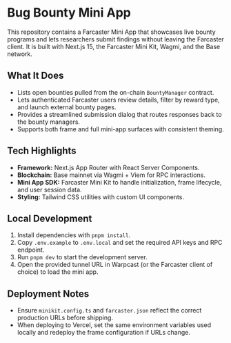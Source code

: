 # Bug Bounty Mini App

This repository contains a Farcaster Mini App that showcases live bounty programs and lets researchers submit findings without leaving the Farcaster client. It is built with Next.js 15, the Farcaster Mini Kit, Wagmi, and the Base network.

## What It Does
- Lists open bounties pulled from the on-chain `BountyManager` contract.
- Lets authenticated Farcaster users review details, filter by reward type, and launch external bounty pages.
- Provides a streamlined submission dialog that routes responses back to the bounty managers.
- Supports both frame and full mini-app surfaces with consistent theming.

## Tech Highlights
- **Framework:** Next.js App Router with React Server Components.
- **Blockchain:** Base mainnet via Wagmi + Viem for RPC interactions.
- **Mini App SDK:** Farcaster Mini Kit to handle initialization, frame lifecycle, and user session data.
- **Styling:** Tailwind CSS utilities with custom UI components.

## Local Development
1. Install dependencies with `pnpm install`.
2. Copy `.env.example` to `.env.local` and set the required API keys and RPC endpoint.
3. Run `pnpm dev` to start the development server.
4. Open the provided tunnel URL in Warpcast (or the Farcaster client of choice) to load the mini app.

## Deployment Notes
- Ensure `minikit.config.ts` and `farcaster.json` reflect the correct production URLs before shipping.
- When deploying to Vercel, set the same environment variables used locally and redeploy the frame configuration if URLs change.
